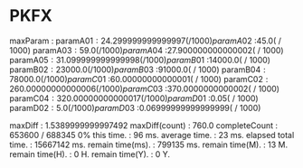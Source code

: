 # PKFX

maxParam             :
paramA$01  :24.299999999999997( / 1000)
paramA$02  :45.0( / 1000)
paramA$03  :59.0( / 1000)
paramA$04  :27.900000000000002( / 1000)
paramA$05  :31.099999999999998( / 1000)
paramB$01  :14000.0( / 1000)
paramB$02  :23000.0( / 1000)
paramB$03  :91000.0( / 1000)
paramB$04  :78000.0( / 1000)
paramC$01  :60.00000000000001( / 1000)
paramC$02  :260.00000000000006( / 1000)
paramC$03  :370.0000000000002( / 1000)
paramC$04  :320.00000000000017( / 1000)
paramD$01  :0.05( / 1000)
paramD$02  :5.0( / 1000)
paramD$03  :0.06999999999999999( / 1000)

maxDiff              : 1.5389999999997492
maxDiff(count)       : 760.0
completeCount        : 653600 / 688345 0%
this time.           : 96 ms.
average time.        : 23 ms.
elapsed total time.  : 15667142 ms.
remain time(ms).     : 799135 ms.
remain time(M).      : 13 M.
remain time(H).      : 0 H.
remain time(Y).      : 0 Y.